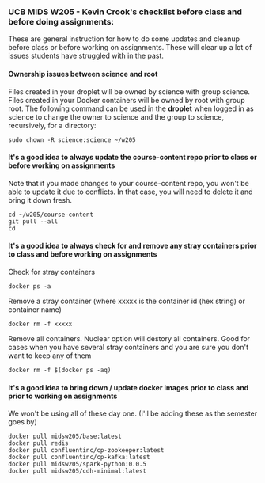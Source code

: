 ### UCB MIDS W205 - Kevin Crook's checklist before class and before doing assignments:

These are general instruction for how to do some updates and cleanup before class or before working on assignments.  These will clear up a lot of issues students have struggled with in the past.

#### Ownership issues between science and root

Files created in your droplet will be owned by science with group science. Files created in your Docker containers will be owned by root with group root.  The following command can be used in the **droplet** when logged in as science to change the owner to science and the group to science, recursively, for a directory:
```
sudo chown -R science:science ~/w205
```

#### It's a good idea to always update the course-content repo prior to class or before working on assignments
Note that if you made changes to your course-content repo, you won't be able to update it due to conflicts.  In that case, you will need to delete it and bring it down fresh.
```
cd ~/w205/course-content
git pull --all
cd
```

#### It's a good idea to always check for and remove any stray containers prior to class and before working on assignments

Check for stray containers
```
docker ps -a
```

Remove a stray container (where xxxxx is the container id (hex string) or container name)
```
docker rm -f xxxxx
```

Remove all containers.  Nuclear option will destory all containers.  Good for cases when you have several stray containers and you are sure you don't want to keep any of them
```
docker rm -f $(docker ps -aq)
```

#### It's a good idea to bring down / update docker images prior to class and prior to working on assignments

We won't be using all of these day one.  (I'll be adding these as the semester goes by)

```
docker pull midsw205/base:latest
docker pull redis
docker pull confluentinc/cp-zookeeper:latest
docker pull confluentinc/cp-kafka:latest
docker pull midsw205/spark-python:0.0.5
docker pull midsw205/cdh-minimal:latest
```
